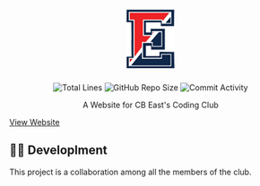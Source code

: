 <h1 align="center">
  <img src="https://github.com/JonZavialov/cbeast/blob/master/assets/images/logo.png?raw=true"/><br/>
</h1>

<p align="center">
<img src="https://img.shields.io/tokei/lines/github/JonZavialov/cbeast?color=red" alt="Total Lines" />
<img src="https://img.shields.io/github/repo-size/JonZavialov/cbeast?color=red&logo=GitHub" alt="GitHub Repo Size" />
<img src="https://img.shields.io/github/commit-activity/m/JonZavialov/cbeast?color=red&logo=GitHub" alt="Commit Activity" />
</p>

<p align="center">A Website for CB East's Coding Club</p>
<a href="http://http://cbeastcoding.club/">View Website</a>

## 👨‍💻 Developlment

This project is a collaboration among all the members of the club.
